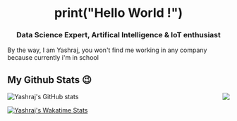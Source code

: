 <h1 align="center">print("Hello World !")</h1>
<h3 align="center">Data Science Expert, Artifical Intelligence & IoT enthusiast</h3>

By the way, I am Yashraj, you won't find me working in any company because currently i'm in school
<h2> My Github Stats 😉 </h2>

![Yashraj's GitHub stats](https://github-readme-stats.vercel.app/api?username=yashraj2003e&show_icons=true&theme=vue-dark&border_color=008080)
<a href = "https://github.com/yashraj2003e/github-readme-stats">
  <img align="right" src="https://github-readme-stats.vercel.app/api/top-langs/?username=yashraj2003e&theme=vue-dark&border_color=008080">
</a>

[![Yashraj's Wakatime Stats](https://github-readme-stats.vercel.app/api/wakatime?username=yashraj2003e&theme=vue-dark&layout=compact&border_color=008080)](https://github.com/yashraj2003e/github-readme-stats)
